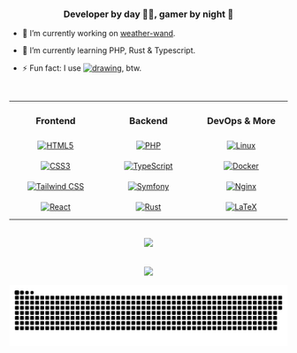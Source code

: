 ### <div align="center">Developer by day 👨‍💻, gamer by night 🚀</div>  
  

- 🔭 I’m currently working on [weather-wand](https://github.com/tnickel-web/weather-wand).  
  

- 🌱 I’m currently learning PHP, Rust & Typescript.  
  

- ⚡ Fun fact: I use <a href="https://archlinux.org/"><img src="https://wiki.installgentoo.com/images/f/f9/Arch-linux-logo.png" alt="drawing" width="20" height="20"/></a>, btw.  
  

<br/>  

<table><tr><td valign="top" width="33%">


<h3 align="center">Frontend</h3>
<div align="center">  
<a href="https://en.wikipedia.org/wiki/HTML5" target="_blank"><img style="margin: 10px" src="https://skillicons.dev/icons?i=html" alt="HTML5" height="50" /></a>  
<a href="https://www.w3schools.com/css/" target="_blank"><img style="margin: 10px" src="https://skillicons.dev/icons?i=css" alt="CSS3" height="50" /></a>  
<a href="https://www.tailwindcss.com/" target="_blank"><img style="margin: 10px" src="https://skillicons.dev/icons?i=tailwind" alt="Tailwind CSS" height="50" /></a>  
<a href="https://reactjs.org/" target="_blank"><img style="margin: 10px" src="https://skillicons.dev/icons?i=react" alt="React" height="50" /></a>  
</div>

</td><td valign="top" width="33%">



<h3 align="center">Backend</h3> 
<div align="center">  
<a href="https://www.php.net/" target="_blank"><img style="margin: 10px" src="https://skillicons.dev/icons?i=php" alt="PHP" height="50" /></a>  
<a href="https://www.typescriptlang.org/" target="_blank"><img style="margin: 10px" src="https://skillicons.dev/icons?i=ts" alt="TypeScript" height="50" /></a>  
<a href="https://symfony.com/" target="_blank"><img style="margin: 10px" src="https://skillicons.dev/icons?i=symfony" alt="Symfony" height="50" /></a>  
<a href="https://www.rust-lang.org/" target="_blank"><img style="margin: 10px" src="https://skillicons.dev/icons?i=rust" alt="Rust" height="50" /></a>  
</div>

</td><td valign="top" width="33%">



<h3 align="center">DevOps & More</h3>
<div align="center">  
<a href="https://www.linux.org/" target="_blank"><img style="margin: 10px" src="https://skillicons.dev/icons?i=linux" alt="Linux" height="50" /></a>  
<a href="https://www.docker.com/" target="_blank"><img style="margin: 10px" src="https://skillicons.dev/icons?i=docker" alt="Docker" height="50" /></a>  
<a href="https://www.nginx.com/" target="_blank"><img style="margin: 10px" src="https://skillicons.dev/icons?i=nginx" alt="Nginx" height="50" /></a>  
<a href="https://www.latex-project.org/" target="_blank"><img style="margin: 10px" src="https://skillicons.dev/icons?i=latex" alt="LaTeX" height="50" /></a>  
</div>


</td></tr></table>  

<br/>  

<div align="center"><img src="https://github-readme-stats.vercel.app/api?username=tnickel-web&show_icons=true&count_private=true&hide_border=true" align="center" /></div>  

<br/>  

  

<br/>  

<div align="center">
<img src="https://komarev.com/ghpvc/?username=tnickel-web&&style=flat-square" align="center" />
</div>  

<br />

<img src="https://raw.githubusercontent.com/tnickel-web/tnickel-web/output/github-contribution-grid-snake-dark.svg" alt="Snake animation" />

###
